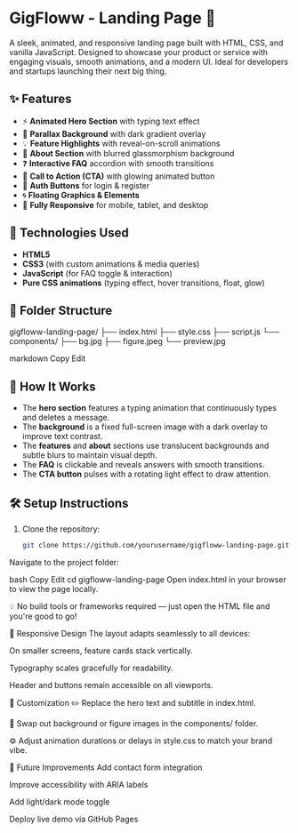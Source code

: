 # GigFloww - Landing Page 🚀

A sleek, animated, and responsive landing page built with HTML, CSS, and vanilla JavaScript. Designed to showcase your product or service with engaging visuals, smooth animations, and a modern UI. Ideal for developers and startups launching their next big thing.

## ✨ Features

- ⚡ **Animated Hero Section** with typing text effect
- 🌌 **Parallax Background** with dark gradient overlay
- 💡 **Feature Highlights** with reveal-on-scroll animations
- 📖 **About Section** with blurred glassmorphism background
- ❓ **Interactive FAQ** accordion with smooth transitions
- 🎯 **Call to Action (CTA)** with glowing animated button
- 👤 **Auth Buttons** for login & register
- 🌀 **Floating Graphics & Elements**
- 📱 **Fully Responsive** for mobile, tablet, and desktop


## 🧰 Technologies Used

- **HTML5**
- **CSS3** (with custom animations & media queries)
- **JavaScript** (for FAQ toggle & interaction)
- **Pure CSS animations** (typing effect, hover transitions, float, glow)

## 📁 Folder Structure

gigfloww-landing-page/ ├── index.html ├── style.css ├── script.js └── components/ ├── bg.jpg ├── figure.jpeg └── preview.jpg

markdown
Copy
Edit

## 🔧 How It Works

- The **hero section** features a typing animation that continuously types and deletes a message.
- The **background** is a fixed full-screen image with a dark overlay to improve text contrast.
- The **features** and **about** sections use translucent backgrounds and subtle blurs to maintain visual depth.
- The **FAQ** is clickable and reveals answers with smooth transitions.
- The **CTA button** pulses with a rotating light effect to draw attention.

## 🛠️ Setup Instructions

1. Clone the repository:
   ```bash
   git clone https://github.com/yourusername/gigfloww-landing-page.git
Navigate to the project folder:

bash
Copy
Edit
cd gigfloww-landing-page
Open index.html in your browser to view the page locally.

💡 No build tools or frameworks required — just open the HTML file and you're good to go!

📱 Responsive Design
The layout adapts seamlessly to all devices:

On smaller screens, feature cards stack vertically.

Typography scales gracefully for readability.

Header and buttons remain accessible on all viewports.

💬 Customization
✏️ Replace the hero text and subtitle in index.html.

🎨 Swap out background or figure images in the components/ folder.

⚙️ Adjust animation durations or delays in style.css to match your brand vibe.

🚀 Future Improvements
Add contact form integration

Improve accessibility with ARIA labels

Add light/dark mode toggle

Deploy live demo via GitHub Pages
